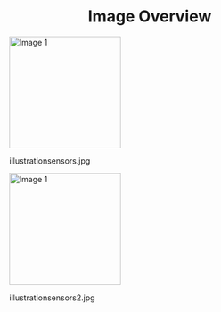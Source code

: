 <h1 style ="text-align: center;"> Image Overview </h1>
<div>
<div style="width="20%">
<img src="https://media.evkx.net/multimedia/technology/sensorsandcameras/illustrationsensors_xst.jpg" alt="Image 1" style="width: 200px;">
<p>illustrationsensors.jpg</p>
</div>
<div style="width="20%">
<img src="https://media.evkx.net/multimedia/technology/sensorsandcameras/illustrationsensors2_xst.jpg" alt="Image 1" style="width: 200px;">
<p>illustrationsensors2.jpg</p>
</div>
</div>
